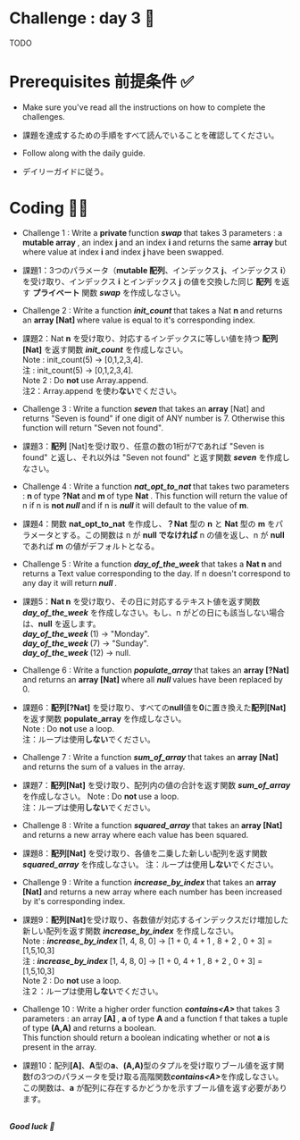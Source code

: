 # Challenge : day 3 🐥

TODO

# Prerequisites 前提条件 ✅

- Make sure you've read all the instructions on how to complete the challenges.
- 課題を達成するための手順をすべて読んでいることを確認してください。

- Follow along with the daily guide.
- デイリーガイドに従う。

# Coding 🧑‍💻

- Challenge 1 : Write a <strong> private </strong> function <strong> <i> swap </i> </strong> that takes 3 parameters : a <strong> mutable array </strong>, an index <strong> j </strong> and an index <strong> i </strong> and returns the same <strong> array </strong> but where value at index <strong> i </strong> and index <strong> j </strong> have been swapped.
- 課題1：3つのパラメータ（<strong>mutable 配列</strong>、インデックス <strong>j</strong>、インデックス <strong>i</strong>）を受け取り、インデックス <strong>i</strong> とインデックス <strong>j</strong> の値を交換した同じ <strong>配列</strong> を返す <strong>プライベート</strong> 関数 <strong><i>swap</i></strong> を作成しなさい。

- Challenge 2 : Write a function <strong> <i>init_count </i></strong> that takes a Nat <strong> n </strong> and returns an <strong> array [Nat] </strong> where value is equal to it's corresponding index. <br/>
- 課題2：Nat <strong>n</strong> を受け取り、対応するインデックスに等しい値を持つ <strong>配列[Nat]</strong> を返す関数 <strong><i>init_count</i></strong> を作成しなさい。<br/>
  Note : init_count(5) -> [0,1,2,3,4]. <br/>
  注 : init_count(5) -> [0,1,2,3,4]. <br/>
  Note 2 : Do <strong> not </strong> use Array.append.<br/>
  注2：Array.append を使わ<strong>ない</strong>でください。

- Challenge 3 : Write a function <strong> <i>seven </i></strong> that takes an <strong> array</strong> [Nat] and returns "Seven is found" if one digit of ANY number is 7. Otherwise this function will return "Seven not found".
- 課題3：<strong>配列</strong> [Nat]を受け取り、任意の数の1桁が7であれば "Seven is found" と返し、それ以外は "Seven not found" と返す関数 <strong><i>seven</i></strong> を作成しなさい。

- Challenge 4 : Write a function <strong> <i> nat_opt_to_nat </i></strong> that takes two parameters : <strong> n </strong> of type <strong> ?Nat </strong> and <strong> m </strong> of type <strong> Nat </strong>. This function will return the value of n if n is <strong> not </strong> <strong> <i> null </strong> </i> and if n is <strong> <i> null </strong> </i> it will default to the value of <strong> m</strong>.
- 課題4：関数 <strong>nat_opt_to_nat</strong> を作成し、<strong>？Nat</strong> 型の <strong>n</strong> と <strong>Nat</strong> 型の <strong>m</strong> をパラメータとする。この関数は n が <strong>null でなければ</strong> n の値を返し、n が <strong>null</strong> であれば <strong>m</strong> の値がデフォルトとなる。

- Challenge 5 : Write a function <strong> <i> day_of_the_week </i></strong> that takes a <strong> Nat n </strong> and returns a Text value corresponding to the day. If n doesn't correspond to any day it will return<strong> <i> null </i></strong>.
- 課題5：<strong>Nat n</strong> を受け取り、その日に対応するテキスト値を返す関数 <strong><i>day_of_the_week</i></strong> を作成しなさい。もし、n がどの日にも該当しない場合は、<strong>null</strong> を返します。<br/>
  <strong> <i> day_of_the_week </i></strong>(1) -> "Monday". <br/>
  <strong> <i> day_of_the_week </i></strong>(7) -> "Sunday". <br/>
  <strong> <i> day_of_the_week </i></strong>(12) -> null. <br/>

- Challenge 6 : Write a function <strong> <i> populate_array </i></strong> that takes an <strong> array [?Nat] </strong> and returns an <strong> array [Nat] </strong> where all <strong> <i> null </strong> </i> values have been replaced by 0. <br/>
- 課題6：<strong>配列[?Nat]</strong> を受け取り、すべての<strong>null</strong>値を<strong>0</strong>に置き換えた<strong>配列[Nat]</strong> を返す関数 <strong>populate_array</strong> を作成しなさい。<br/>
  Note : Do <strong> not </strong> use a loop.<br/>
  注：ループは使用<strong>しない</strong>でください。

- Challenge 7 : Write a function <strong> <i> sum_of_array </i></strong> that takes an <strong> array [Nat] </strong> and returns the sum of a values in the array. <br/>
- 課題7：<strong>配列[Nat]</strong> を受け取り、配列内の値の合計を返す関数 <strong><i>sum_of_array</i></strong> を作成しなさい。
  Note : Do <strong> not </strong> use a loop.<br/>
  注：ループは使用<strong>しない</strong>でください。

- Challenge 8 : Write a function <strong> <i> squared_array </i></strong> that takes an<strong> array [Nat] </strong> and returns a new array where each value has been squared. <br/>
- 課題8：<strong>配列[Nat]</strong> を受け取り、各値を二乗した新しい配列を返す関数 <strong><i>squared_array</i></strong> を作成しなさい。
  注：ループは使用<strong>しない</strong>でください。

- Challenge 9 : Write a function <strong> <i> increase_by_index </i></strong> that takes an <strong> array [Nat] </strong> and returns a new array where each number has been increased by it's corresponding index.<br/>
- 課題9：<strong>配列[Nat]</strong>を受け取り、各数値が対応するインデックスだけ増加した新しい配列を返す関数 <strong><i>increase_by_index</i></strong> を作成しなさい。<br/>
  Note : <strong> <i> increase_by_index </i></strong>[1, 4, 8, 0] -> [1 + 0, 4 + 1 , 8 + 2 , 0 + 3] = [1,5,10,3] <br/>
  注 : <strong> <i> increase_by_index </i></strong>[1, 4, 8, 0] -> [1 + 0, 4 + 1 , 8 + 2 , 0 + 3] = [1,5,10,3] <br/>
  Note 2 : Do <strong> not </strong> use a loop.<br/>
  注２：ループは使用<strong>しない</strong>でください。

- Challenge 10 : Write a higher order function <strong> <i> contains\<A> </i></strong> that takes 3 parameters : an array <strong> [A] </strong>, <strong> a </strong> of type <strong> A </strong> and a function f that takes a tuple of type <strong> (A,A) </strong> and returns a boolean. <br/> This function should return a boolean indicating whether or not <strong> a </strong> is present in the array.
- 課題10：配列<strong>[A]</strong>、<strong>A</strong>型の<strong>a</strong>、<strong>(A,A)</strong>型のタプルを受け取りブール値を返す関数fの3つのパラメータを受け取る高階関数<strong><i>contains\<A></i></strong>を作成しなさい。
この関数は、<strong>a</strong> が配列に存在するかどうかを示すブール値を返す必要があります。

<br/>
<strong> <i> Good luck 🎉 </strong> </i>
